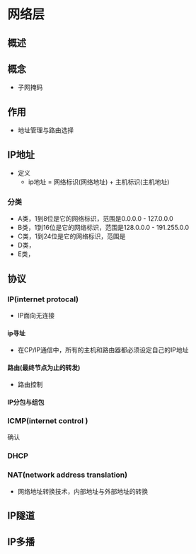 # 网络层
## 概述


## 概念
- 子网掩码

## 作用
- 地址管理与路由选择

## IP地址
- 定义
	- ip地址 = 网络标识(网络地址) + 主机标识(主机地址) 

### 分类
- A类，1到8位是它的网络标识，范围是0.0.0.0 - 127.0.0.0
- B类，1到16位是它的网络标识，范围是128.0.0.0 - 191.255.0.0
- C类，1到24位是它的网络标识，范围是
- D类，
- E类，

## 协议
### IP(internet protocal)
- IP面向无连接

#### ip寻址
- 在CP/IP通信中，所有的主机和路由器都必须设定自己的IP地址


#### 路由(最终节点为止的转发)
- 路由控制

#### IP分包与组包

### ICMP(internet control )
确认

### DHCP


### NAT(network address translation)
- 网络地址转换技术，内部地址与外部地址的转换

## IP隧道

## IP多播
